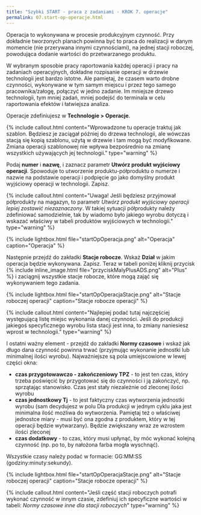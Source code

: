 ```yaml
---
title: "Szybki START - praca z zadaniami - KROK 7. operacje"
permalink: 07.start-op-operacje.html 
---
```


Operacja to wykonywana w procesie produkcyjnym czynność. Przy dokładnie tworzonych planach powinna być to praca do realizacji w danym momencie (nie przerywana innymi czynnościami), na jednej stacji roboczej, powodująca dodanie wartości do przetwarzanego produktu. 

W wybranym sposobie pracy raportowania każdej operacji i pracy na zadaniach operacyjnych, dokładne rozpisanie operacji w drzewie technologii jest bardzo istotne. Ale pamiętaj, że czasem warto drobne czynności, wykonywane w tym samym miejscu i przez tego samego pracownika/załogę, połączyć w jedno zadanie. Im mniejsze drzewo technologii, tym mniej zadań, mniej podejść do terminala w celu raportowania efektów i łatwiejsza analiza.

Operacje zdefiniujesz w **Technologie > Operacje**. 

{% include callout.html content="Wprowadzone tu operacje traktuj jak szablon. Będziesz je zaciągał później do drzewa technologii, ale wówczas stacją się kopią szablonu, użytą w drzewie i tam mogą być modyfikowane. Zmiana operacji szablonowej nie wpływa bezpośrednio na zmianę wszystkich używających jej technologii." type="warning" %}

Podaj **numer** i **nazwę**, i zaznacz parametr **Utwórz produkt wyjściowy operacji**. Spowoduje to utworzenie produktu-półproduktu o numerze i nazwie na podstawie operacji i podpięcie go jako domyślny produkt wyjściowy operacji w technologii. Zapisz.

{% include callout.html content="Uwaga! Jeśli będziesz przyjmował półprodukty na magazyn, to parametr *Utwórz produkt wyjściowy operacji lepiej zostawić niezaznaczony*. W takiej sytuacji półprodukty należy zdefiniować samodzielnie, tak by wiadomo było jakiego wyrobu dotyczą i wskazać właściwy w tabeli produktów wyjściowych w technologii." type="warning" %}

{% include lightbox.html file="startOpOperacja.png" alt="Operacja" caption="Operacja" %}

Następnie przejdź do zakładki **Stacje robocze**. Wskaż **Dział** w jakim operacja będzie wykonywana. Zapisz. Teraz w tabeli poniżej kliknij przycisk {% include inline_image.html file="przyciskMalyPlusADS.png" alt="Plus" %} i zaciągnij wszystkie stacje robocze, które mogą zająć się wykonywaniem tego zadania.

{% include lightbox.html file="startOpOperacjaStacje.png" alt="Stacje roboczej operacji" caption="Stacje robocze operacji" %}

{% include callout.html content="Najlepiej podać tutaj najczęściej występującą listę miejsc wykonania danej czynności. Jeśli do produkcji jakiegoś specyficznego wyrobu lista stacji jest inna, to zmiany naniesiesz wprost w technologii." type="warning" %}

I ostatni ważny element - przejdź do zakładki **Normy czasowe** i wskaż jak długo dana czynność powinna trwać (przyjmując wykonanie jednostki lub minimalnej ilości wyrobu). Najważniejsze są pola umiejscowione w lewej części okna:
- **czas przygotowawczo - zakończeniowy TPZ** - to jest ten czas, który trzeba poświęcić by przygotować się do czynności i ją zakończyć, np. sprzątając stanowisko. Czas jest stały niezależnie od zleconej ilości wyrobu
- **czas jednostkowy Tj** - to jest faktyczny czas wytworzenia jednostki wyrobu (sam decydujesz w polu Dla produkcji w jednym cyklu jaka jest minimalna ilość możliwa do wytworzenia. Pamiętaj też o właściwej jednostce miary - musi być ona zgodna z produktem, który w tej operacji będzie wytwarzany). Będzie zwiększany wraz ze wzrostem ilości zleconej
- **czas dodatkowy** - to czas, który musi upłynąć, by móc wykonać kolejną czynność (np. po to, by nałożona farba mogła wyschnąć).

Wszystkie czasy należy podać w formacie: GG:MM:SS (godziny:minuty:sekundy).

{% include lightbox.html file="startOpOperacjaStacje.png" alt="Stacje roboczej operacji" caption="Stacje robocze operacji" %}

{% include callout.html content="Jeśli część stacji roboczych potrafi wykonać czynność w innym czasie, zdefiniuj ich specyficzne wartości w tabeli: *Normy czasowe inne dla stacji roboczych*" type="warning" %}